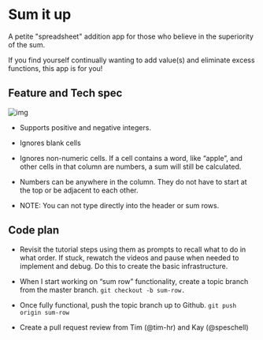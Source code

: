 # Sum it up

A petite "spreadsheet" addition app for those who believe in the superiority of the sum. 

If you find yourself continually wanting to add value(s) and eliminate excess functions, this app is for you!

## Feature and Tech spec
![img](http://interdigitize.com/assets/images/2017-0428-sum-it-up-spec.jpg)

* Supports positive and negative integers.

* Ignores blank cells

* Ignores non-numeric cells. If a cell contains a word, like “apple”, and other cells in that column are numbers, a sum will still be calculated.

* Numbers can be anywhere in the column. They do not have to start at the top or be adjacent to each other.

* NOTE: You can not type directly into the header or sum rows.

## Code plan

* Revisit the tutorial steps using them as prompts to recall what to do in what order. If stuck, rewatch the videos and pause when needed to implement and debug. Do this to create the basic infrastructure.

* When I start working on “sum row” functionality, create a topic branch from the master branch.
```git checkout -b sum-row.```

* Once fully functional, push the topic branch up to Github.
```git push origin sum-row```

* Create a pull request review from Tim (@tim-hr) and Kay (@speschell)